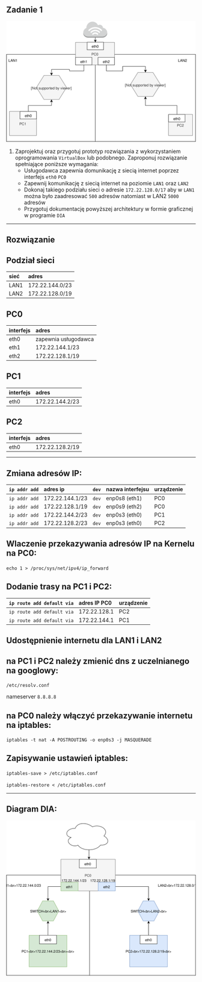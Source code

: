 Zadanie 1
---------

![zadanie 1](zadanie-1.svg)

1. Zaprojektuj oraz przygotuj prototyp rozwiązania z wykorzystaniem oprogramowania ``VirtualBox`` lub podobnego. 
Zaproponuj rozwiązanie spełniające poniższe wymagania:
   * Usługodawca zapewnia domunikację z siecią internet poprzez interfejs ``eth0`` ``PC0``
   * Zapewnij komunikację z siecią internet na poziomie ``LAN1`` oraz ``LAN2``
   * Dokonaj takiego podziału sieci o adresie ``172.22.128.0/17`` aby w ``LAN1`` można było zaadresować ``500`` adresów natomiast w LAN2 ``5000`` adresów    
   * Przygotuj dokumentację powyższej architektury w formie graficznej w programie ``DIA``
   
----------------
 
Rozwiązanie
--------------

Podział sieci
-------------
| sieć | adres |
|:-----|:------|
| LAN1 | 172.22.144.0/23 |
| LAN2 | 172.22.128.0/19 |


PC0
---
|  interfejs   | adres  |
|:-------------| :------| 
| eth0 | zapewnia usługodawca |
| eth1 | 172.22.144.1/23  |
| eth2 | 172.22.128.1/19  |

PC1
---
|  interfejs   | adres  |
|:-------------| :------| 
| eth0 | 172.22.144.2/23 |

PC2
---
|  interfejs   | adres  |
|:-------------| :------| 
| eth0 | 172.22.128.2/19 |

--------------

Zmiana adresów IP:
------------------
|``ip addr add``|adres ip|``dev``|nazwa interfejsu|urządzenie|
|:------------- |:-------|:------|:---------------|:---------|
|``ip addr add``|172.22.144.1/23|``dev``|enp0s8 (eth1)|PC0|
|``ip addr add``|172.22.128.1/19|``dev``|enp0s9 (eth2)|PC0|
|``ip addr add``|172.22.144.2/23|``dev``|enp0s3 (eth0)|PC1|
|``ip addr add``|172.22.128.2/23|``dev``|enp0s3 (eth0)|PC2|

Wlaczenie przekazywania adresów IP na Kernelu na PC0:
-------------------------------
``echo 1 > /proc/sys/net/ipv4/ip_forward``

Dodanie trasy na PC1 i PC2:  
-------------------------------
|``ip route add default via``|adres IP PC0|urządzenie|
|:---------------------------|:-----------|:---------|
|``ip route add default via``|172.22.128.1|PC2|
|``ip route add default via``|172.22.144.1|PC1|

Udostępnienie internetu dla LAN1 i LAN2
--
na PC1 i PC2 należy zmienić dns z uczelnianego na googlowy:
--
``/etc/resolv.conf`` 

nameserver ``8.8.8.8``

na PC0 należy włączyć przekazywanie internetu na iptables:
--
``iptables -t nat -A POSTROUTING -o enp0s3 -j MASQUERADE``

Zapisywanie ustawień iptables:
--
``iptables-save > /etc/iptables.conf``

``iptables-restore < /etc/iptables.conf``

------------------------------------------------------
Diagram DIA:
------------
![Zadanie1](Zadanie1.svg)
